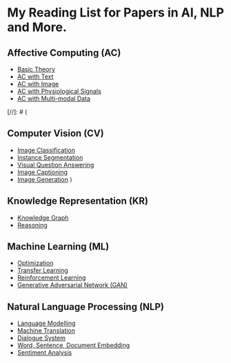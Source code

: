 # My Reading List for Papers in AI, NLP and More.

## Affective Computing (AC)

 - [Basic Theory](./AC/AC_theory.md)
 - [AC with Text](./AC/AC_text.md)
 - [AC with Image](./AC/AC_image.md)
 - [AC with Physiological Signals](./AC/AC_physiological.md)
 - [AC with Multi-modal Data](./AC/AC_multimodal.md)


[//]: # (

## Computer Vision (CV)

 - [Image Classification](./CV/CV_classification.md)
 - [Instance Segmentation](./CV/CV_segmentation.md)
 - [Visual Question Answering](./CV/CV_visual_QA.md)
 - [Image Captioning](./CV/CV_captioning.md)
 - [Image Generation](./CV/CV_generation.md)
)

## Knowledge Representation (KR)

 - [Knowledge Graph](./CV/CV_classification.md)
 - [Reasoning](./CV/CV_segmentation.md)

## Machine Learning (ML)

 - [Optimization](./ML/ML_optimization.md)
 - [Transfer Learning](./ML/ML_transfer.md)
 - [Reinforcement Learning](./ML/ML_reinforcement.md)
 - [Generative Adversarial Network (GAN)](./ML/ML_GAN.md)

## Natural Language Processing (NLP)

 - [Language Modelling](./NLP/NLP_modelling.md)
 - [Machine Translation](./NLP/NLP_translation.md)
 - [Dialogue System](./NLP/NLP_dialogue.md)
 - [Word, Sentence, Document Embedding](./NLP/NLP_embedding.md)
 - [Sentiment Analysis](./NLP/NLP_sentiment.md)







<!--stackedit_data:
eyJoaXN0b3J5IjpbMTA0ODc3MDY3NiwxOTI3NDIyNjgyLDUyMj
A1ODMyMCwtMTE0NTAwODc0NCw2NjcwNjgyODIsLTEyMjE5NTYy
ODcsNDc4MTYxOTA2LDExMTI0MjAxNzksNDIwMjcyMDA0XX0=
-->